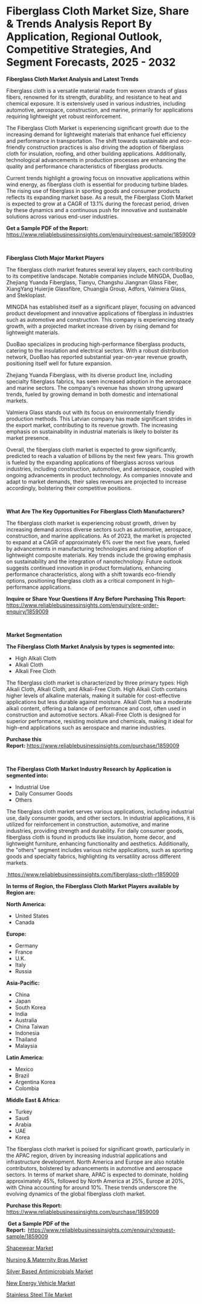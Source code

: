 <p><h1>Fiberglass Cloth Market Size, Share & Trends Analysis Report By Application, Regional Outlook, Competitive Strategies, And Segment Forecasts, 2025 - 2032</h1></p><p><strong>Fiberglass Cloth Market Analysis and Latest Trends</strong></p>
<p><p>Fiberglass cloth is a versatile material made from woven strands of glass fibers, renowned for its strength, durability, and resistance to heat and chemical exposure. It is extensively used in various industries, including automotive, aerospace, construction, and marine, primarily for applications requiring lightweight yet robust reinforcement.</p><p>The Fiberglass Cloth Market is experiencing significant growth due to the increasing demand for lightweight materials that enhance fuel efficiency and performance in transportation. The shift towards sustainable and eco-friendly construction practices is also driving the adoption of fiberglass cloth for insulation, roofing, and other building applications. Additionally, technological advancements in production processes are enhancing the quality and performance characteristics of fiberglass products.</p><p>Current trends highlight a growing focus on innovative applications within wind energy, as fiberglass cloth is essential for producing turbine blades. The rising use of fiberglass in sporting goods and consumer products reflects its expanding market base. As a result, the Fiberglass Cloth Market is expected to grow at a CAGR of 13.1% during the forecast period, driven by these dynamics and a continuous push for innovative and sustainable solutions across various end-user industries.</p></p>
<p><strong>Get a Sample PDF of the Report:&nbsp;</strong> <a href="https://www.reliablebusinessinsights.com/enquiry/request-sample/1859009?utm_campaign=1138&utm_medium=2&utm_source=Github&utm_content=ia&utm_term=01042025&utm_id=fiberglass-cloth">https://www.reliablebusinessinsights.com/enquiry/request-sample/1859009</a></p>
<p>&nbsp;</p>
<p><strong>Fiberglass Cloth Major Market Players</strong></p>
<p><p>The fiberglass cloth market features several key players, each contributing to its competitive landscape. Notable companies include MINGDA, DuoBao, Zhejiang Yuanda Fiberglass, Tianyu, Changshu Jiangnan Glass Fiber, XiangYang Huierjie Glassfibre, Chuangjia Group, Adfors, Valmiera Glass, and Stekloplast. </p><p>MINGDA has established itself as a significant player, focusing on advanced product development and innovative applications of fiberglass in industries such as automotive and construction. This company is experiencing steady growth, with a projected market increase driven by rising demand for lightweight materials.</p><p>DuoBao specializes in producing high-performance fiberglass products, catering to the insulation and electrical sectors. With a robust distribution network, DuoBao has reported substantial year-on-year revenue growth, positioning itself well for future expansion.</p><p>Zhejiang Yuanda Fiberglass, with its diverse product line, including specialty fiberglass fabrics, has seen increased adoption in the aerospace and marine sectors. The company's revenue has shown strong upward trends, fueled by growing demand in both domestic and international markets.</p><p>Valmiera Glass stands out with its focus on environmentally friendly production methods. This Latvian company has made significant strides in the export market, contributing to its revenue growth. The increasing emphasis on sustainability in industrial materials is likely to bolster its market presence.</p><p>Overall, the fiberglass cloth market is expected to grow significantly, predicted to reach a valuation of billions by the next few years. This growth is fueled by the expanding applications of fiberglass across various industries, including construction, automotive, and aerospace, coupled with ongoing advancements in product technology. As companies innovate and adapt to market demands, their sales revenues are projected to increase accordingly, bolstering their competitive positions.</p></p>
<p>&nbsp;</p>
<p><strong>What Are The Key Opportunities For Fiberglass Cloth Manufacturers?</strong></p>
<p><p>The fiberglass cloth market is experiencing robust growth, driven by increasing demand across diverse sectors such as automotive, aerospace, construction, and marine applications. As of 2023, the market is projected to expand at a CAGR of approximately 6% over the next five years, fueled by advancements in manufacturing technologies and rising adoption of lightweight composite materials. Key trends include the growing emphasis on sustainability and the integration of nanotechnology. Future outlook suggests continued innovation in product formulations, enhancing performance characteristics, along with a shift towards eco-friendly options, positioning fiberglass cloth as a critical component in high-performance applications.</p></p>
<p><strong>Inquire or Share Your Questions If Any Before Purchasing This Report:</strong> <a href="https://www.reliablebusinessinsights.com/enquiry/pre-order-enquiry/1859009?utm_campaign=1138&utm_medium=2&utm_source=Github&utm_content=ia&utm_term=01042025&utm_id=fiberglass-cloth">https://www.reliablebusinessinsights.com/enquiry/pre-order-enquiry/1859009</a></p>
<p>&nbsp;</p>
<p><strong>Market Segmentation</strong></p>
<p><strong>The Fiberglass Cloth Market Analysis by types is segmented into:</strong></p>
<p><ul><li>High Alkali Cloth</li><li>Alkali Cloth</li><li>Alkali Free Cloth</li></ul></p>
<p><p>The fiberglass cloth market is characterized by three primary types: High Alkali Cloth, Alkali Cloth, and Alkali-Free Cloth. High Alkali Cloth contains higher levels of alkaline materials, making it suitable for cost-effective applications but less durable against moisture. Alkali Cloth has a moderate alkali content, offering a balance of performance and cost, often used in construction and automotive sectors. Alkali-Free Cloth is designed for superior performance, resisting moisture and chemicals, making it ideal for high-end applications such as aerospace and marine industries.</p></p>
<p><strong>Purchase this Report:&nbsp;</strong><a href="https://www.reliablebusinessinsights.com/purchase/1859009?utm_campaign=1138&utm_medium=2&utm_source=Github&utm_content=ia&utm_term=01042025&utm_id=fiberglass-cloth">https://www.reliablebusinessinsights.com/purchase/1859009</a></p>
<p>&nbsp;</p>
<p><strong>The Fiberglass Cloth Market Industry Research by Application is segmented into:</strong></p>
<p><ul><li>Industrial Use</li><li>Daily Consumer Goods</li><li>Others</li></ul></p>
<p><p>The fiberglass cloth market serves various applications, including industrial use, daily consumer goods, and other sectors. In industrial applications, it is utilized for reinforcement in construction, automotive, and marine industries, providing strength and durability. For daily consumer goods, fiberglass cloth is found in products like insulation, home decor, and lightweight furniture, enhancing functionality and aesthetics. Additionally, the "others" segment includes various niche applications, such as sporting goods and specialty fabrics, highlighting its versatility across different markets.</p></p>
<p><a href="https://www.reliablebusinessinsights.com/fiberglass-cloth-r1859009?utm_campaign=1138&utm_medium=2&utm_source=Github&utm_content=ia&utm_term=01042025&utm_id=fiberglass-cloth">&nbsp;https://www.reliablebusinessinsights.com/fiberglass-cloth-r1859009</a></p>
<p><strong>In terms of Region, the Fiberglass Cloth Market Players available by Region are:</strong></p>
<p>
    <p> <strong> North America: </strong>
        <ul>
            <li>United States</li>
            <li>Canada</li>
        </ul>
        </p> 
    <p> <strong> Europe: </strong>
        <ul>
            <li>Germany</li>
            <li>France</li>
            <li>U.K.</li>
            <li>Italy</li>
            <li>Russia</li>
        </ul>
        </p> 
    <p> <strong> Asia-Pacific: </strong>
        <ul>
            <li>China</li>
            <li>Japan</li>
            <li>South Korea</li>
            <li>India</li>
            <li>Australia</li>
            <li>China Taiwan</li>
            <li>Indonesia</li>
            <li>Thailand</li>
            <li>Malaysia</li>
        </ul>
        </p> 
    <p> <strong> Latin America: </strong>
        <ul>
            <li>Mexico</li>
            <li>Brazil</li>
            <li>Argentina Korea</li>
            <li>Colombia</li>
        </ul>
        </p> 
    <p> <strong> Middle East & Africa: </strong>
        <ul>
            <li>Turkey</li>
            <li>Saudi</li>
            <li>Arabia</li>
            <li>UAE</li>
            <li>Korea</li>
        </ul>
    </p>
    </p>
<p><p>The fiberglass cloth market is poised for significant growth, particularly in the APAC region, driven by increasing industrial applications and infrastructure development. North America and Europe are also notable contributors, bolstered by advancements in automotive and aerospace sectors. In terms of market share, APAC is expected to dominate, holding approximately 45%, followed by North America at 25%, Europe at 20%, with China accounting for around 10%. These trends underscore the evolving dynamics of the global fiberglass cloth market.</p></p>
<p><strong>Purchase this Report: </strong><a href="https://www.reliablebusinessinsights.com/purchase/1859009?utm_campaign=1138&utm_medium=2&utm_source=Github&utm_content=ia&utm_term=01042025&utm_id=fiberglass-cloth">https://www.reliablebusinessinsights.com/purchase/1859009</a></p>
<p>&nbsp;<strong>Get a Sample PDF of the Report:&nbsp;&nbsp;</strong><a href="https://www.reliablebusinessinsights.com/enquiry/request-sample/1859009?utm_campaign=1138&utm_medium=2&utm_source=Github&utm_content=ia&utm_term=01042025&utm_id=fiberglass-cloth">https://www.reliablebusinessinsights.com/enquiry/request-sample/1859009</a></p>
<p><strong></strong></p>
<p><p><a href="https://github.com/paullsiskec4/Market-Research-Report-List-1/blob/main/shapewear-market.md?utm_campaign=1138&utm_medium=2&utm_source=Github&utm_content=ia&utm_term=01042025&utm_id=fiberglass-cloth">Shapewear Market</a></p><p><a href="https://github.com/roehrtizonov/Market-Research-Report-List-1/blob/main/nursing-maternity-bras-market.md?utm_campaign=1138&utm_medium=2&utm_source=Github&utm_content=ia&utm_term=01042025&utm_id=fiberglass-cloth">Nursing & Maternity Bras Market</a></p><p><a href="https://github.com/altafvaraswj/Market-Research-Report-List-1/blob/main/silver-based-antimicrobials-market.md?utm_campaign=1138&utm_medium=2&utm_source=Github&utm_content=ia&utm_term=01042025&utm_id=fiberglass-cloth">Silver Based Antimicrobials Market</a></p><p><a href="https://github.com/sgroitrieu7f/Market-Research-Report-List-1/blob/main/new-energy-vehicle-market.md?utm_campaign=1138&utm_medium=2&utm_source=Github&utm_content=ia&utm_term=01042025&utm_id=fiberglass-cloth">New Energy Vehicle Market</a></p><p><a href="https://github.com/hurstsaqibyl/Market-Research-Report-List-1/blob/main/stainless-steel-tile-market.md?utm_campaign=1138&utm_medium=2&utm_source=Github&utm_content=ia&utm_term=01042025&utm_id=fiberglass-cloth">Stainless Steel Tile Market</a></p></p>